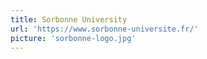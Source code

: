 ```yaml
---
title: Sorbonne University
url: 'https://www.sorbonne-universite.fr/'
picture: 'sorbonne-logo.jpg'
---
```

